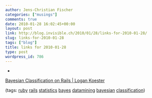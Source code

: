 ```yaml
---
author: Jens-Christian Fischer
categories: ["musings"]
comments: true
date: 2010-01-28 16:02:45+00:00
layout: post
link: http://blog.invisible.ch/2010/01/28/links-for-2010-01-28/
slug: links-for-2010-01-28
tags: ["blog"]
title: links for 2010-01-28
type: post
wordpress_id: 786
---
```


  * 
                

[Bayesian Classification on Rails | Logan Koester](http://blog.logankoester.com/bayesian-classification-on-rails)


                
                

(tags: [ruby](http://delicious.com/jaycee/ruby) [rails](http://delicious.com/jaycee/rails) [statistics](http://delicious.com/jaycee/statistics) [bayes](http://delicious.com/jaycee/bayes) [datamining](http://delicious.com/jaycee/datamining) [bayesian](http://delicious.com/jaycee/bayesian) [classification](http://delicious.com/jaycee/classification))


            
